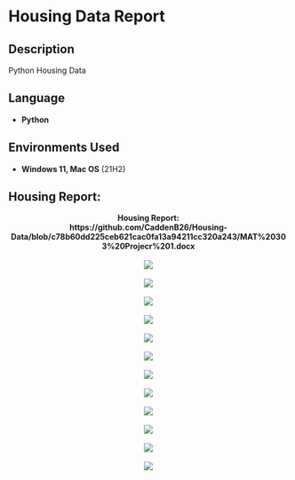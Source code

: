 <h1>Housing Data Report</h1>


<h2>Description</h2>
Python Housing Data
<br />


<h2>Language</h2>

- <b>Python</b> 


<h2>Environments Used </h2>

- <b>Windows 11, Mac OS</b> (21H2)

<h2>Housing Report:</h2>

<p align="center">
<b>Housing Report: <b/>
  <br /)
<b></b>https://github.com/CaddenB26/Housing-Data/blob/c78b60dd225ceb621cac0fa13a94211cc320a243/MAT%20303%20Projecr%201.docx
<br />
<br />
<img src="https://github.com/CaddenB26/Housing-Data/blob/642b2a0ebd0463398f4ca351232c92bf8c8964a4/Housing.png" />
<br />
<br />
<img src="https://github.com/CaddenB26/Housing-Data/blob/642b2a0ebd0463398f4ca351232c92bf8c8964a4/Housing1.png" />
<br />
<br />
<img src="https://github.com/CaddenB26/Housing-Data/blob/642b2a0ebd0463398f4ca351232c92bf8c8964a4/Housing2.png" />
<br />
<br />
<img src="https://github.com/CaddenB26/Housing-Data/blob/642b2a0ebd0463398f4ca351232c92bf8c8964a4/Housing3.png" />
<br />
<br />
  <img src="https://github.com/CaddenB26/Housing-Data/blob/642b2a0ebd0463398f4ca351232c92bf8c8964a4/Housing4.png" />
<br />
<br />
<img src="https://github.com/CaddenB26/Housing-Data/blob/642b2a0ebd0463398f4ca351232c92bf8c8964a4/Housing5.png" />
<br />
<br />
<img src="https://github.com/CaddenB26/Housing-Data/blob/642b2a0ebd0463398f4ca351232c92bf8c8964a4/Housing6.png" />
<br />
<br />
<img src="https://github.com/CaddenB26/Housing-Data/blob/642b2a0ebd0463398f4ca351232c92bf8c8964a4/Housing7.png" />
<br />
<br />
<img src="https://github.com/CaddenB26/Housing-Data/blob/642b2a0ebd0463398f4ca351232c92bf8c8964a4/Housing8.png" />
<br />
<br />
<img src="https://github.com/CaddenB26/Housing-Data/blob/642b2a0ebd0463398f4ca351232c92bf8c8964a4/Housing9.png" />
<br />
<br />
  <img src="https://github.com/CaddenB26/Housing-Data/blob/642b2a0ebd0463398f4ca351232c92bf8c8964a4/Housing10.png" />
<br />
<br />
<img src="https://github.com/CaddenB26/Housing-Data/blob/642b2a0ebd0463398f4ca351232c92bf8c8964a4/Housing11.png" />
<br />
<br />
<p/>
